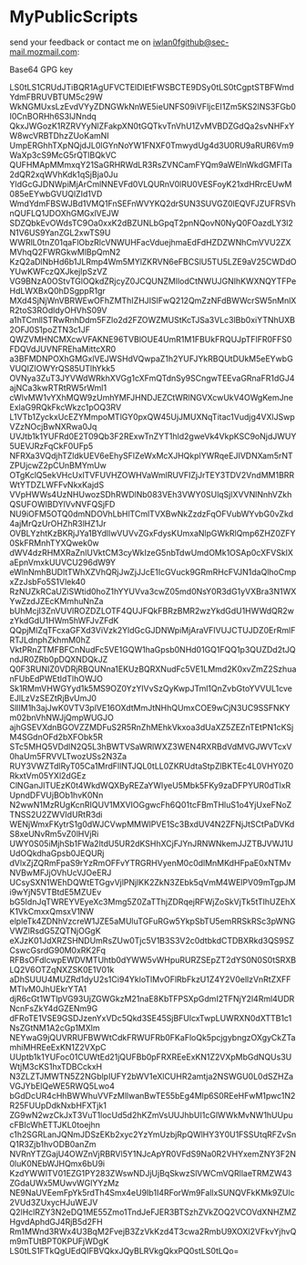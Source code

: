 # MyPublicScripts





send your feedback or contact me on iwlan0fgithub@sec-mail.mozmail.com:

Base64 GPG key


LS0tLS1CRUdJTiBQR1AgUFVCTElDIEtFWSBCTE9DSy0tLS0tCgptSTBFWmdYdmFBRUVBTUM5c29W
WkNGMUxsLzEvdVYyZDNGWkNnWE5ieUNFS09iVFljcEI1Zm5KS2lNS3FGb0I0CnBORHh6S3lJNndq
QkxJWGozK1RZRVYyNlZFakpXN0tGQTkvTnVhU1ZvMVBDZGdQa2svNHFxYW8wcVRBTDhzZUoKamNI
UmpERGhhTXpNQjdJL0lGYnNoYW1FNXF0TmwydUg4d3U0RU9aRUR6Vm9WaXp3cS9McG5rQTlBQkVC
QUFHMApMMmxqY21SaGRHRWdLR3RsZVNCamFYQm9aWElnWkdGMFlTa2dQR2xqWVhKdk1qSjBja0Ju
YldGcGJDNWpiMjArCmlNNEVFd0VLQURnV0lRU0VESFoyK21xdHRrcEUwM085eEYwbGVUQlZId1VD
WmdYdmFBSWJBd1VMQ1FnSEFnWVYKQ2drSUN3SUVGZ0lEQVFJZUFRSVhnQUFLQ1JDOXhGMGxlVEJW
SDZQbkEvOWdsTC9Oa0xxK2dBZUNLbGpqT2pnNQovN0NyQ0FOazdLY3l2N1V6US9YanZGL2xwTS9U
WWRlL0tnZ01qaFlObzRlcVNWUHFacVduejhmaEdFdHZDZWNhCmVVU2ZXMVhqQ2FWRGkwMlBpQmN2
KzQ2aDlNbHd6b1JLRmp4Wm5MYlZKRVN6eFBCSlU5TU5LZE9aV25CWDdOYUwKWFczQXJkejlpSzVZ
VG9BNzA0OStvTGlOQkdZRjcyZ0JCQUNZMllodCtNWUJGNlhKWXNQYTFPeHdLWXBxQ0hDSgppR1gr
MXd4SjNjWnVBRWEwOFhZMThIZHJISlFwQ212QmZzNFdBWWcrSW5nMnlXR2toS3ROdldyOHVhS09V
a1hTCmllSTRwRnhDdm5FZlo2d2FZOWZMUStKcTJSa3VLc3lBb0xiYTNhUXB2OFJ0S1poZTN3c1JF
QWZVMHNCMXcwVFAKNE96TVBlOUE4UmR1M1FBUkFRQUJpTFlFR0FFS0FDQVdJUVNFREhaMittcXR0
a3BFMDNPOXhGMGxlVEJWSHdVQwpaZ1h2YUFJYkRBQUtDUkM5eEYwbGVUQlZIOWYrQS85UTlhYkk5
OVNya3ZuT3JYVWdWRkhXVGg1cXFmQTdnSy9SCngwTEEvaGRnaFR1dGJ4ajNCa3kwRTRtRW5rWml1
cWlvMW1vYXhMQW9zUmhYMFJHNDJEZCtWRlNGVXcwUkV4OWgKemJneExlaG9RQkFkcWkzc1pOQ3RV
L1VTb1ZyckxUcEZYMmpoMTlGY0pxQW45UjJMUXNqTitac1Vudjg4VXlJSwpVZzNOcjBwNXRwa0Jq
UVJtb1k1YUFRd0E2T09Qb3F2RExwTnZYT1hld2gweVk4VkpKSC9oNjdJWUY5UEVJRzFqCkF0UFp5
NFRXa3VQdjhTZldkUEV6eEhySFlZeWxMcXJHQkplYWRqeEJIVDNXam5rNTZPUjcwZ2pCUnBMYmUw
OTgKclQ5ekVHcUxlTVFUVHZOWHVaWmlRUVFIZjJrTEY3TDV2VndMM1BRRWtYTDZLWFFvNkxKajdS
VVpHWWs4UzNHUwozSDhRWDlNb083VEh3VWY0SUlqSjlXVVNlNnhVZkhQSUFOWlBDYlVvNVFQSjFD
NU9iOFM5OTQ0dmNDOVhLbHlTCmlTVXBwNkZzdzFqOFVubWYvbG0vZkd4ajMrQzUrOHZhR3lHZ1Jr
OVBLYzhtKzBKRjJYa1BYdllwVUVvZGxFdysKUmxaNlpGWkRlQmp6ZHZ0ZFY0SkFRMnhTYXQwek0w
dWV4dzRHMXRaZnlUVktCM3cyWkIzeG5nbTdwUmdOMk1OSAp0cXFVSklXaEpnVmxkUUVCU296dW9Y
eWlnNmhBUDltTWhXZVhQRjJwZjJJcE1IcGVuck9GRmRHcFVJN1daQlhoCmpxZzJsbFo5S1Vlek40
RzNUZkRCaUZiSWtid0hoZ1hYYUVva3cwZ05md0NsY0R3dG1yVXBra3N1WXYwZzdJZEcKMmhuNnZa
bUhMcjI3ZnVUVlROZDZLOTF4QUJFQkFBRzBMR2wzYkdGdU1HWWdQR2wzYkdGdU1HWm5hWFJvZFdK
QQpjMlZqTFcxaGFXd3ViVzk2YldGcGJDNWpiMjAraVFIVUJCTUJDZ0ErRmlFRTJLdnphZkhmM0hZ
VktPRnZTMFBFCnNudFc5VE1GQW1haGpsb0NHd01GQ1FQQ1p3QUZDd2tJQndJR0ZRb0pDQXNDQkJZ
Q0F3RUNIZ0VDRjRBQUNna1EKUzBQRXNudFc5VE1LMmd2K0xvZmZ2SzhuanFUbEdPWEtIdTlhOWJO
Sk1RMmVHWGYyd1k5MS9OZ0YzYlVvSzQyKwpJTml1QnZvbGtoYVVUL1cveEJlLzVzSEZtRjBvUmJ0
SllIM1h3ajJwK0VTV3plVE16OXdtMmJtNHhQUmxCOE9wCjN3UC9SSFNKYm02bnVhNWJjQmpWUGJO
ajhGSEVXdnBGOVZZMDFuS2R5RnZhMEhkVkxoa3dUaXZ5ZEZnTEtPN1cKSjM4SGdnOFd2bXFObk5R
STc5MHQ5VDdlN2Q5L3hBWTVSaWRlWXZ3WEN4RXRBdVdMVGJWVTcxV0haUm5FRVVLTwozUSs2N3Za
RUY3VWZTdlRyT05Ca1MrdFllNTJQL0tLL0ZKRUdtaStpZlBKTEc4L0VHY0Z0RkxtVm05YXl2dGEz
ClNGanJlTUEzK0t4WkdWQXByREZaYWIyeU5Mbk5FKy9zaDFPYUR0dTlxRUpndDFVUjBOb1hvK0Nn
N2wwN1MzRUgKcnRIQUV1MXVIOGgwcFh6Q01tcFBmTHluS1o4YjUxeFNoZTNSS2U2ZWVIdURtR3di
WENjWmxFKytrS1g0dWJCVwpMMWlPVE1Sc3BxdUV4N2ZFNjJtSCtPaDVKdS8xeUNvRm5vZ0lHVjRi
UWY0S05iMjhSb1FWa2ltdU5UR2dKSHhXCjFJYnJRNWNkemJJZTBJVWJ1UUdOQkdhaGpsb0JEQURj
dVlxZjZQRmFpaS9rYzRmOFFvYTRGRHVyenM0c0dlMnMKdHFpaE0xNTMvNVBwMFJjOVhUcVJOeERJ
UCsySXN1WEhDQWtETGgvVjlPNjlKK2ZkN3ZEbk5qVmM4WElPV09mTgpJMi9wYjN5VTBtdE5MZUEv
bG5IdnJqTWREYVEyeXc3Mmg5Z0ZaTThjZDRqejRFWjZoSkVjTk5tTlhUZEhXK1VkCmxxQmsxV1NW
elpleTk4ZDNhVzcreW1JZE5aMUluTGFuRGw5YkpSbTU5emRRSkRSc3pWNGVWZlRsdG5ZQTNjOGgK
eXJzK01JdXRZSHNDUmRsZUw0Tjc5V1B3S3V2c0dtbkdCTDBXRkd3QS9SZCswcGsrdG90M0xRK2Fq
RFBsOFdlcwpEWDVMTUhtb0dYWW5vWHpuRURZSEpZT2dYS0N0S0tSRXBLQ2V6OTZqNXZSK0E1V01k
aDhSUUU4MUZRd1dyU2s1Ci94YkloTlMvOFlRbFkzU1Z4Y2V0ellzVnRtZXFFMTlvM0JhUEkrYTA1
djR6cGt1WTlpVG93UjZGWGkzM21naE8KbTFPSXpGdmI2TFNjY2l4Rml4UDRNcnFsZkY4dGZENm9G
dFRoTE1VSE9GSDJzenYxVDc5Qkd3SE45SjBFUlcxTwpLUWRXN0dXTTB1c1NsZGtNM1A2cGp1MXlm
NEYwaG9jQUVRRUFBWWtCdkFRWUFRb0FKaFloQk5pcjgybngzOXgyCkZTamhiMHREeExKN1Z2VXpC
UUptb1k1YUFoc01CUWtEd21jQUFBb0pFRXREeExKN1Z2VXpMbGdNQUs3UWtjM3cKS1hxTDBCckxH
N3ZLZTJMWTN5Z2NGblpIUFY2bWV1eXlCUHR2amtja2NSWGU0L0dSZHZaVGJYbElQeWE5RWQ5Lwo4
bGdDcUR4cHhBWWhuVVFzMllwanBwTE55bEg4Mlp6S0REeHFwM1pwc1N2R25FUUpDdkNxbHFXTjk1
ZG9wN2wzCkJxT3VuT1locUd5d2hKZmVsUUJhbUI1cGlWWkMvNW1hUUpucFBIcWhETTJKL0toejhn
c1h2SGRLanJQNmJDSzEKb2xyc2YzYmUzbjRpQWlHY3Y0U1FSSUtqRFZvSnQ1R3Zjb1hvODB0anZm
NVRnYTZGajU4OWZnVjRBRVl5Y1NJcApYR0VFdS9Na0R2VHYxemZNY3F2N0luK0NEbWJHQmx6bU9i
KzdYWWlTV01EZG1PY283ZWswNDJjUjBqSkwzSlVWCmVQRllaeTRMZW43ZGdaUWx5MUwvWGlYYzMz
NE9NaUVEemFpYk5rdTh4Smx4eU9Ib1I4RForWm9FallxSUNQVFkKMk9ZUlc2VUd3ZUxycHJuWEJV
Q2lHclRZY3N2eDQ1ME55Zmo1TndJeFJER3BTSzhZVkZOQ2VCOVdXNHZMZHgvdAphdGJ4RjB5d2FH
Rm1MWnd3RWx4U3BqM2FvejB3ZzVkKzd4T3cwa2RmbU9XOXl2VFkvYjhvQm9mTUtBPT0KPUFjWDgK
LS0tLS1FTkQgUEdQIFBVQkxJQyBLRVkgQkxPQ0stLS0tLQo=





